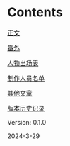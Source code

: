 # Contents
[正文](Main-Content.md "来看正文！")

[番外](Fanwai.md "还没看够？")

[人物出场表](人物出场表.md)

[制作人员名单](Credits.md "这些破文章都是谁写的啊？")

[其他文章](其他文章.md)

[版本历史记录](versions.md)

Version: 0.1.0

2024-3-29

